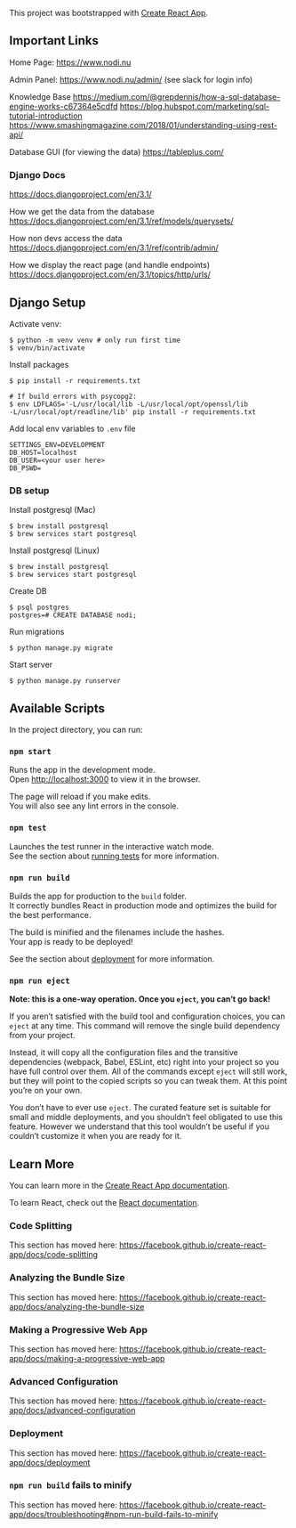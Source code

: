 This project was bootstrapped with [Create React App](https://github.com/facebook/create-react-app).

## Important Links
Home Page:
https://www.nodi.nu

Admin Panel:
https://www.nodi.nu/admin/
(see slack for login info)

Knowledge Base
https://medium.com/@grepdennis/how-a-sql-database-engine-works-c67364e5cdfd
https://blog.hubspot.com/marketing/sql-tutorial-introduction
https://www.smashingmagazine.com/2018/01/understanding-using-rest-api/

Database GUI (for viewing the data)
https://tableplus.com/

### Django Docs
https://docs.djangoproject.com/en/3.1/

How we get the data from the database
https://docs.djangoproject.com/en/3.1/ref/models/querysets/

How non devs access the data
https://docs.djangoproject.com/en/3.1/ref/contrib/admin/

How we display the react page (and handle endpoints)
https://docs.djangoproject.com/en/3.1/topics/http/urls/


## Django Setup

Activate venv: 
```
$ python -m venv venv # only run first time
$ venv/bin/activate
``` 

Install packages
```
$ pip install -r requirements.txt

# If build errors with psycopg2:
$ env LDFLAGS='-L/usr/local/lib -L/usr/local/opt/openssl/lib
-L/usr/local/opt/readline/lib' pip install -r requirements.txt
```

Add local env variables to `.env` file
```
SETTINGS_ENV=DEVELOPMENT
DB_HOST=localhost
DB_USER=<your user here>
DB_PSWD=
```

### DB setup
Install postgresql (Mac)
```
$ brew install postgresql
$ brew services start postgresql
```
Install postgresql (Linux)
```
$ brew install postgresql
$ brew services start postgresql
```
Create DB
```
$ psql postgres
postgres=# CREATE DATABASE nodi;
```
Run migrations
```
$ python manage.py migrate
```

Start server
```
$ python manage.py runserver
```

## Available Scripts

In the project directory, you can run:

### `npm start`

Runs the app in the development mode.<br />
Open [http://localhost:3000](http://localhost:3000) to view it in the browser.

The page will reload if you make edits.<br />
You will also see any lint errors in the console.

### `npm test`

Launches the test runner in the interactive watch mode.<br />
See the section about [running tests](https://facebook.github.io/create-react-app/docs/running-tests) for more information.

### `npm run build`

Builds the app for production to the `build` folder.<br />
It correctly bundles React in production mode and optimizes the build for the best performance.

The build is minified and the filenames include the hashes.<br />
Your app is ready to be deployed!

See the section about [deployment](https://facebook.github.io/create-react-app/docs/deployment) for more information.

### `npm run eject`

**Note: this is a one-way operation. Once you `eject`, you can’t go back!**

If you aren’t satisfied with the build tool and configuration choices, you can `eject` at any time. This command will remove the single build dependency from your project.

Instead, it will copy all the configuration files and the transitive dependencies (webpack, Babel, ESLint, etc) right into your project so you have full control over them. All of the commands except `eject` will still work, but they will point to the copied scripts so you can tweak them. At this point you’re on your own.

You don’t have to ever use `eject`. The curated feature set is suitable for small and middle deployments, and you shouldn’t feel obligated to use this feature. However we understand that this tool wouldn’t be useful if you couldn’t customize it when you are ready for it.

## Learn More

You can learn more in the [Create React App documentation](https://facebook.github.io/create-react-app/docs/getting-started).

To learn React, check out the [React documentation](https://reactjs.org/).

### Code Splitting

This section has moved here: https://facebook.github.io/create-react-app/docs/code-splitting

### Analyzing the Bundle Size

This section has moved here: https://facebook.github.io/create-react-app/docs/analyzing-the-bundle-size

### Making a Progressive Web App

This section has moved here: https://facebook.github.io/create-react-app/docs/making-a-progressive-web-app

### Advanced Configuration

This section has moved here: https://facebook.github.io/create-react-app/docs/advanced-configuration

### Deployment

This section has moved here: https://facebook.github.io/create-react-app/docs/deployment

### `npm run build` fails to minify

This section has moved here: https://facebook.github.io/create-react-app/docs/troubleshooting#npm-run-build-fails-to-minify
